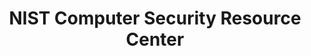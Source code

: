 ---
highlight: "false" 
title: "NIST Computer Security Resource Center"
description: "NIST Computer Security Resource Center: has information on many of NIST's cybersecurity- and information security-related projects, publications, news and events. CSRC supports people and organizations in government, industry, and academia—both in the U.S. and internationally."
url-link: "https://csrc.nist.gov/"
type: "HTML"
gov-only: "false"
is-external: "true"
publication-date: "January 01, 2023"
reading-time: "10"
resource-type: "guidance"
filter: "technology"
audience: "program-operations"
branded-offerings: "it-buyers-training-support "
---